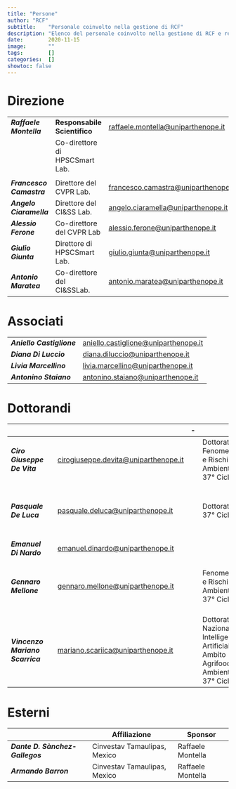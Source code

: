 ```yaml
---
title: "Persone"
author: "RCF"
subtitle:    "Personale coinvolto nella gestione di RCF"
description: "Elenco del personale coinvolto nella gestione di RCF e relative attivit&agrave;"
date:        2020-11-15
image:       ""
tags:        []
categories:  []
showtoc: false
---
```


# Direzione

|                          |                                |                                     |
|--------------------------|--------------------------------|-------------------------------------|
| **_Raffaele Montella_**  | **Responsabile Scientifico**   | raffaele.montella@uniparthenope.it  |
|                          | Co-direttore di HPSCSmart Lab. |                                     |
|                          |                                |                                     |
| **_Francesco Camastra_** | Direttore del CVPR Lab.        | francesco.camastra@uniparthenope.it |
| **_Angelo Ciaramella_**  | Direttore del CI&SS Lab.       | angelo.ciaramella@uniparthenope.it  |
| **_Alessio Ferone_**     | Co-direttore del CVPR Lab      | alessio.ferone@uniparthenope.it     |
| **_Giulio Giunta_**      | Direttore di HPSCSmart Lab.    | giulio.giunta@uniparthenope.it      |
| **_Antonio Maratea_**    | Co-direttore del CI&SSLab.     | antonio.maratea@uniparthenope.it    |

# Associati

|                           |                                      |
|---------------------------|--------------------------------------|
| **_Aniello Castiglione_** | aniello.castiglione@uniparthenope.it |
| **_Diana Di Luccio_**     | diana.diluccio@uniparthenope.it      |
| **_Livia Marcellino_**    | livia.marcellino@uniparthenope.it    |
| **_Antonino Staiano_**    | antonino.staiano@uniparthenope.it    |

# Dottorandi

|                                 | |                                      |-|                                                                                     |-| Tutor                                                |
|---------------------------------|-|--------------------------------------|-|-------------------------------------------------------------------------------------|-|------------------------------------------------------|
| **_Ciro Giuseppe De Vita_**     | | cirogiuseppe.devita@uniparthenope.it | | Dottorato Fenomeni e Rischi Ambientali 37° Ciclo                                    | | Raffaele Montella, Angelo Ciaramella                 |
| **_Pasquale De Luca_**          | | pasquale.deluca@uniparthenope.it     | | Dottorato 37° Ciclo                                                                 | | Giulio Giunta, Ardelio Galletti, Livia Marcellino    |         
| **_Emanuel Di Nardo_**          | | emanuel.dinardo@uniparthenope.it     | |                                                                                     | | Angelo Ciaramella                                    |
| **_Gennaro Mellone_**           | | gennaro.mellone@uniparthenope.it     | | Fenomeni e Rischi Ambientali 37° Ciclo                                              | | Pietro Aucelli, Angelo Ciaramella, Raffaele Montella |
| **_Vincenzo Mariano Scarrica_** | | mariano.scariica@uniparthenope.it    | | Dottorato Nazionale Intelligenza Artificiale - Ambito Agrifood e Ambiente 37° Ciclo | | Antonino Staiano, Alessio Ferone                     |

# Esterni

|                        | Affiliazione          | Sponsor          |
|------------------------|-----------------------|------------------|
| **_Dante D. Sànchez-Gallegos_** | Cinvestav Tamaulipas, Mexico | Raffaele Montella |
| **_Armando Barron_** | Cinvestav Tamaulipas, Mexico | Raffaele Montella |
